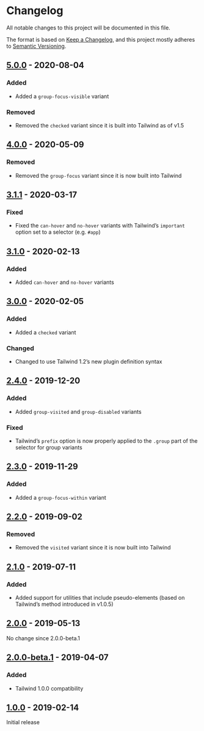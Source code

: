 # Changelog

All notable changes to this project will be documented in this file.

The format is based on [Keep a Changelog](https://keepachangelog.com/en/1.0.0/),
and this project mostly adheres to [Semantic Versioning](https://semver.org/spec/v2.0.0.html).

## [5.0.0] - 2020-08-04

### Added
- Added a `group-focus-visible` variant

### Removed
- Removed the `checked` variant since it is built into Tailwind as of v1.5

## [4.0.0] - 2020-05-09

### Removed
- Removed the `group-focus` variant since it is now built into Tailwind

## [3.1.1] - 2020-03-17

### Fixed
- Fixed the `can-hover` and `no-hover` variants with Tailwind’s `important` option set to a selector (e.g. `#app`)

## [3.1.0] - 2020-02-13

### Added
- Added `can-hover` and `no-hover` variants

## [3.0.0] - 2020-02-05

### Added
- Added a `checked` variant

### Changed
- Changed to use Tailwind 1.2’s new plugin definition syntax

## [2.4.0] - 2019-12-20

### Added
- Added `group-visited` and `group-disabled` variants

### Fixed
- Tailwind’s `prefix` option is now properly applied to the `.group` part of the selector for group variants

## [2.3.0] - 2019-11-29

### Added
- Added a `group-focus-within` variant

## [2.2.0] - 2019-09-02

### Removed
- Removed the `visited` variant since it is now built into Tailwind

## [2.1.0] - 2019-07-11

### Added
- Added support for utilities that include pseudo-elements (based on Tailwind’s method introduced in v1.0.5)

## [2.0.0] - 2019-05-13

No change since 2.0.0-beta.1

## [2.0.0-beta.1] - 2019-04-07

### Added
- Tailwind 1.0.0 compatibility

## [1.0.0] - 2019-02-14

Initial release

[Unreleased]: https://github.com/benface/tailwindcss-interaction-variants/compare/v5.0.0...HEAD
[5.0.0]: https://github.com/benface/tailwindcss-interaction-variants/compare/v4.0.0...v5.0.0
[4.0.0]: https://github.com/benface/tailwindcss-interaction-variants/compare/v3.1.1...v4.0.0
[3.1.1]: https://github.com/benface/tailwindcss-interaction-variants/compare/v3.1.0...v3.1.1
[3.1.0]: https://github.com/benface/tailwindcss-interaction-variants/compare/v3.0.0...v3.1.0
[3.0.0]: https://github.com/benface/tailwindcss-interaction-variants/compare/v2.4.0...v3.0.0
[2.4.0]: https://github.com/benface/tailwindcss-interaction-variants/compare/v2.3.0...v2.4.0
[2.3.0]: https://github.com/benface/tailwindcss-interaction-variants/compare/v2.2.0...v2.3.0
[2.2.0]: https://github.com/benface/tailwindcss-interaction-variants/compare/v2.1.0...v2.2.0
[2.1.0]: https://github.com/benface/tailwindcss-interaction-variants/compare/v2.0.0...v2.1.0
[2.0.0]: https://github.com/benface/tailwindcss-interaction-variants/compare/v2.0.0-beta.1...v2.0.0
[2.0.0-beta.1]: https://github.com/benface/tailwindcss-interaction-variants/compare/v1.0.0...v2.0.0-beta.1
[1.0.0]: https://github.com/benface/tailwindcss-interaction-variants/releases/tag/v1.0.0
